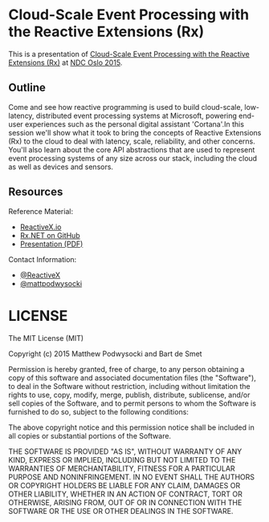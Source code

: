 # Cloud-Scale Event Processing with the Reactive Extensions (Rx) #

This is a presentation of [Cloud-Scale Event Processing with the Reactive Extensions (Rx)](http://ndcoslo.oktaset.com/t-30173) at [NDC Oslo 2015](http://www.ndcoslo.com/).

## Outline

Come and see how reactive programming is used to build cloud-scale, low-latency, distributed event processing systems at Microsoft, powering end-user experiences such as the personal digital assistant 'Cortana'.In this session we'll show what it took to bring the concepts of Reactive Extensions (Rx) to the cloud to deal with latency, scale, reliability, and other concerns. You'll also learn about the core API abstractions that are used to represent event processing systems of any size across our stack, including the cloud as well as devices and sensors.

## Resources

Reference Material:
- [ReactiveX.io](http://reactivex.io/)
- [Rx.NET on GitHub](https://github.com/reactive-extensions/rx.net)
- [Presentation (PDF)](all-scales.pdf)

Contact Information:
- [@ReactiveX](https://twitter.com/reactivex)
- [@mattpodwysocki](https://twitter.com/mattpodwysocki)

# LICENSE

The MIT License (MIT)

Copyright (c) 2015 Matthew Podwysocki and Bart de Smet

Permission is hereby granted, free of charge, to any person obtaining a copy
of this software and associated documentation files (the "Software"), to deal
in the Software without restriction, including without limitation the rights
to use, copy, modify, merge, publish, distribute, sublicense, and/or sell
copies of the Software, and to permit persons to whom the Software is
furnished to do so, subject to the following conditions:

The above copyright notice and this permission notice shall be included in all
copies or substantial portions of the Software.

THE SOFTWARE IS PROVIDED "AS IS", WITHOUT WARRANTY OF ANY KIND, EXPRESS OR
IMPLIED, INCLUDING BUT NOT LIMITED TO THE WARRANTIES OF MERCHANTABILITY,
FITNESS FOR A PARTICULAR PURPOSE AND NONINFRINGEMENT. IN NO EVENT SHALL THE
AUTHORS OR COPYRIGHT HOLDERS BE LIABLE FOR ANY CLAIM, DAMAGES OR OTHER
LIABILITY, WHETHER IN AN ACTION OF CONTRACT, TORT OR OTHERWISE, ARISING FROM,
OUT OF OR IN CONNECTION WITH THE SOFTWARE OR THE USE OR OTHER DEALINGS IN THE
SOFTWARE.
